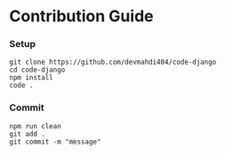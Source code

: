 # Contribution Guide

### Setup

```properties
git clone https://github.com/devmahdi404/code-django
cd code-django
npm install
code .
```

### Commit

```properties
npm run clean
git add .
git commit -m "message"
```

